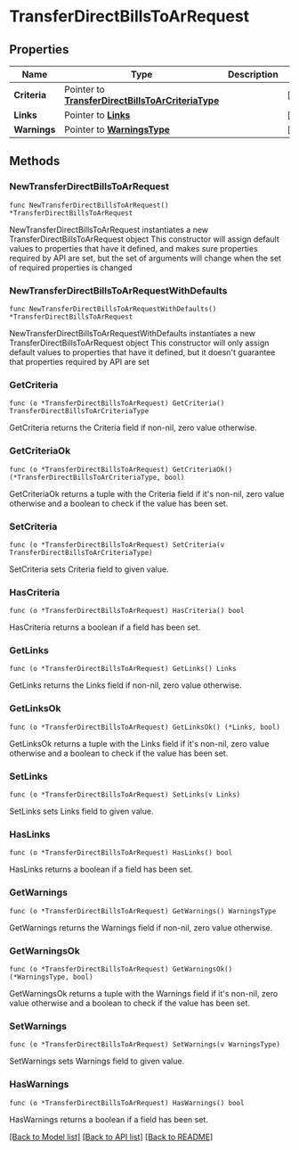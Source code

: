 # TransferDirectBillsToArRequest

## Properties

Name | Type | Description | Notes
------------ | ------------- | ------------- | -------------
**Criteria** | Pointer to [**TransferDirectBillsToArCriteriaType**](TransferDirectBillsToArCriteriaType.md) |  | [optional] 
**Links** | Pointer to [**Links**](Links.md) |  | [optional] 
**Warnings** | Pointer to [**WarningsType**](WarningsType.md) |  | [optional] 

## Methods

### NewTransferDirectBillsToArRequest

`func NewTransferDirectBillsToArRequest() *TransferDirectBillsToArRequest`

NewTransferDirectBillsToArRequest instantiates a new TransferDirectBillsToArRequest object
This constructor will assign default values to properties that have it defined,
and makes sure properties required by API are set, but the set of arguments
will change when the set of required properties is changed

### NewTransferDirectBillsToArRequestWithDefaults

`func NewTransferDirectBillsToArRequestWithDefaults() *TransferDirectBillsToArRequest`

NewTransferDirectBillsToArRequestWithDefaults instantiates a new TransferDirectBillsToArRequest object
This constructor will only assign default values to properties that have it defined,
but it doesn't guarantee that properties required by API are set

### GetCriteria

`func (o *TransferDirectBillsToArRequest) GetCriteria() TransferDirectBillsToArCriteriaType`

GetCriteria returns the Criteria field if non-nil, zero value otherwise.

### GetCriteriaOk

`func (o *TransferDirectBillsToArRequest) GetCriteriaOk() (*TransferDirectBillsToArCriteriaType, bool)`

GetCriteriaOk returns a tuple with the Criteria field if it's non-nil, zero value otherwise
and a boolean to check if the value has been set.

### SetCriteria

`func (o *TransferDirectBillsToArRequest) SetCriteria(v TransferDirectBillsToArCriteriaType)`

SetCriteria sets Criteria field to given value.

### HasCriteria

`func (o *TransferDirectBillsToArRequest) HasCriteria() bool`

HasCriteria returns a boolean if a field has been set.

### GetLinks

`func (o *TransferDirectBillsToArRequest) GetLinks() Links`

GetLinks returns the Links field if non-nil, zero value otherwise.

### GetLinksOk

`func (o *TransferDirectBillsToArRequest) GetLinksOk() (*Links, bool)`

GetLinksOk returns a tuple with the Links field if it's non-nil, zero value otherwise
and a boolean to check if the value has been set.

### SetLinks

`func (o *TransferDirectBillsToArRequest) SetLinks(v Links)`

SetLinks sets Links field to given value.

### HasLinks

`func (o *TransferDirectBillsToArRequest) HasLinks() bool`

HasLinks returns a boolean if a field has been set.

### GetWarnings

`func (o *TransferDirectBillsToArRequest) GetWarnings() WarningsType`

GetWarnings returns the Warnings field if non-nil, zero value otherwise.

### GetWarningsOk

`func (o *TransferDirectBillsToArRequest) GetWarningsOk() (*WarningsType, bool)`

GetWarningsOk returns a tuple with the Warnings field if it's non-nil, zero value otherwise
and a boolean to check if the value has been set.

### SetWarnings

`func (o *TransferDirectBillsToArRequest) SetWarnings(v WarningsType)`

SetWarnings sets Warnings field to given value.

### HasWarnings

`func (o *TransferDirectBillsToArRequest) HasWarnings() bool`

HasWarnings returns a boolean if a field has been set.


[[Back to Model list]](../README.md#documentation-for-models) [[Back to API list]](../README.md#documentation-for-api-endpoints) [[Back to README]](../README.md)


